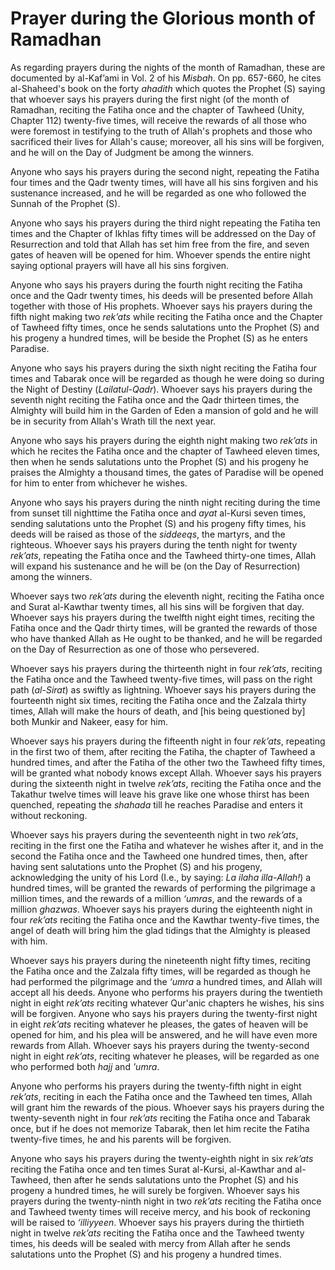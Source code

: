 Prayer during the Glorious month of Ramadhan
============================================

As regarding prayers during the nights of the month of Ramadhan, these
are documented by al-Kaf’ami in Vol. 2 of his *Misbah*. On pp. 657-660,
he cites al-Shaheed's book on the forty *ahadith* which quotes the
Prophet (S) saying that whoever says his prayers during the first night
(of the month of Ramadhan, reciting the Fatiha once and the chapter of
Tawheed (Unity, Chapter 112) twenty-five times, will receive the rewards
of all those who were foremost in testifying to the truth of Allah's
prophets and those who sacrificed their lives for Allah's cause;
moreover, all his sins will be forgiven, and he will on the Day of
Judgment be among the winners.

Anyone who says his prayers during the second night, repeating the
Fatiha four times and the Qadr twenty times, will have all his sins
forgiven and his sustenance increased, and he will be regarded as one
who followed the Sunnah of the Prophet (S).

Anyone who says his prayers during the third night repeating the Fatiha
ten times and the Chapter of Ikhlas fifty times will be addressed on the
Day of Resurrection and told that Allah has set him free from the fire,
and seven gates of heaven will be opened for him. Whoever spends the
entire night saying optional prayers will have all his sins forgiven.

Anyone who says his prayers during the fourth night reciting the Fatiha
once and the Qadr twenty times, his deeds will be presented before Allah
together with those of His prophets. Whoever says his prayers during the
fifth night making two *rek’ats* while reciting the Fatiha once and the
Chapter of Tawheed fifty times, once he sends salutations unto the
Prophet (S) and his progeny a hundred times, will be beside the Prophet
(S) as he enters Paradise.

Anyone who says his prayers during the sixth night reciting the Fatiha
four times and Tabarak once will be regarded as though he were doing so
during the Night of Destiny (*Lailatul-Qadr*). Whoever says his prayers
during the seventh night reciting the Fatiha once and the Qadr thirteen
times, the Almighty will build him in the Garden of Eden a mansion of
gold and he will be in security from Allah's Wrath till the next year.

Anyone who says his prayers during the eighth night making two *rek’ats*
in which he recites the Fatiha once and the chapter of Tawheed eleven
times, then when he sends salutations unto the Prophet (S) and his
progeny he praises the Almighty a thousand times, the gates of Paradise
will be opened for him to enter from whichever he wishes.

Anyone who says his prayers during the ninth night reciting during the
time from sunset till nighttime the Fatiha once and *ayat* al-Kursi
seven times, sending salutations unto the Prophet (S) and his progeny
fifty times, his deeds will be raised as those of the *siddeeqs*, the
martyrs, and the righteous. Whoever says his prayers during the tenth
night for twenty *rek’ats*, repeating the Fatiha once and the Tawheed
thirty-one times, Allah will expand his sustenance and he will be (on
the Day of Resurrection) among the winners.

Whoever says two *rek’ats* during the eleventh night, reciting the
Fatiha once and Surat al-Kawthar twenty times, all his sins will be
forgiven that day. Whoever says his prayers during the twelfth night
eight times, reciting the Fatiha once and the Qadr thirty times, will be
granted the rewards of those who have thanked Allah as He ought to be
thanked, and he will be regarded on the Day of Resurrection as one of
those who perse­vered.

Whoever says his prayers during the thirteenth night in four *rek’ats*,
reciting the Fatiha once and the Tawheed twenty-five times, will pass on
the right path (*al-Sirat*) as swiftly as lightning. Whoever says his
prayers during the fourteenth night six times, reciting the Fatiha once
and the Zalzala thirty times, Allah will make the hours of death, and
[his being questioned by] both Munkir and Nakeer, easy for him.

Whoever says his prayers during the fifteenth night in four *rek’ats*,
repeating in the first two of them, after reciting the Fatiha, the
chapter of Tawheed a hundred times, and after the Fatiha of the other
two the Tawheed fifty times, will be granted what nobody knows except
Allah. Whoever says his prayers during the sixteenth night in twelve
*rek’ats*, reciting the Fatiha once and the Takathur twelve times will
leave his grave like one whose thirst has been quenched, repeating the
*shahada* till he reaches Paradise and enters it without reckoning.

Whoever says his prayers during the seventeenth night in two *rek’ats*,
reciting in the first one the Fatiha and whatever he wishes after it,
and in the second the Fatiha once and the Tawheed one hundred times,
then, after having sent salutations unto the Prophet (S) and his
progeny, acknowledging the unity of his Lord (I.e., by saying: *La ilaha
illa-Allah!*) a hundred times, will be granted the rewards of performing
the pilgrimage a million times, and the rewards of a million *‘umras*,
and the rewards of a million *ghazwas*. Whoever says his prayers during
the eighteenth night in four *rek’ats* reciting the Fatiha once and the
Kawthar twenty-five times, the angel of death will bring him the glad
tidings that the Almighty is pleased with him.

Whoever says his prayers during the nineteenth night fifty times,
reciting the Fatiha once and the Zalzala fifty times, will be regarded
as though he had performed the pilgrimage and the *‘umra* a hundred
times, and Allah will accept all his deeds. Anyone who performs his
prayers during the twentieth night in eight *rek’ats* reciting whatever
Qur'anic chapters he wishes, his sins will be forgiven. Anyone who says
his prayers during the twenty-first night in eight *rek’ats* reciting
whatever he pleases, the gates of heaven will be opened for him, and his
plea will be answered, and he will have even more rewards from Allah.
Whoever says his prayers during the twenty-second night in eight
*rek’ats*, reciting whatever he pleases, will be regarded as one who
performed both *hajj* and *'umra*.

Anyone who performs his prayers during the twenty-fifth night in eight
*rek’ats*, reciting in each the Fatiha once and the Tawheed ten times,
Allah will grant him the rewards of the pious. Whoever says his prayers
during the twenty-seventh night in four *rek’ats* reciting the Fatiha
once and Tabarak once, but if he does not memorize Tabarak, then let him
recite the Fatiha twenty-five times, he and his parents will be
forgiven.

Anyone who says his prayers during the twenty-eighth night in six
*rek’ats* reciting the Fatiha once and ten times Surat al-Kursi,
al-Kawthar and al-Tawheed, then after he sends salutations unto the
Prophet (S) and his progeny a hundred times, he will surely be forgiven.
Whoever says his prayers during the twenty-ninth night in two *rek’ats*
reciting the Fatiha once and Tawheed twenty times will receive mercy,
and his book of reckoning will be raised to *‘illiyyeen*. Whoever says
his prayers during the thirtieth night in twelve *rek’ats* reciting the
Fatiha once and the Tawheed twenty times, his deeds will be sealed with
mercy from Allah after he sends salutations unto the Prophet (S) and his
progeny a hundred times.


